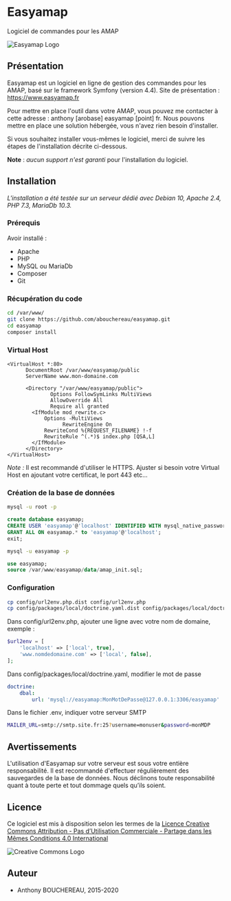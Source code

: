 # Easyamap
Logiciel de commandes pour les AMAP

![Easyamap Logo](https://www.easyamap.fr/images/logo-easy-amap-160.png)

## Présentation
Easyamap est un logiciel en ligne de gestion des commandes pour les AMAP, basé sur le framework Symfony (version 4.4). 
Site de présentation : https://www.easyamap.fr

Pour mettre en place l'outil dans votre AMAP, vous pouvez me contacter à cette adresse : anthony [arobase] easyamap [point] fr.
Nous pouvons mettre en place une solution hébergée, vous n'avez rien besoin d'installer.

Si vous souhaitez installer vous-mêmes le logiciel, merci de suivre les étapes de l'installation décrite ci-dessous.

**Note** : _aucun support n'est garanti_ pour l'installation du logiciel.

## Installation
_L'installation a été testée sur un serveur dédié avec Debian 10, Apache 2.4, PHP 7.3, MariaDb 10.3._

### Prérequis
Avoir installé :
* Apache 
* PHP 
* MySQL ou MariaDb
* Composer
* Git

### Récupération du code
```bash
cd /var/www/
git clone https://github.com/abouchereau/easyamap.git
cd easyamap
composer install
```

### Virtual Host
```
<VirtualHost *:80>
      DocumentRoot /var/www/easyamap/public
      ServerName www.mon-domaine.com

      <Directory "/var/www/easyamap/public">
              Options FollowSymLinks MultiViews
              AllowOverride All
              Require all granted
        <IfModule mod_rewrite.c>
            Options -MultiViews
                  RewriteEngine On
            RewriteCond %{REQUEST_FILENAME} !-f
            RewriteRule ^(.*)$ index.php [QSA,L]
        </IfModule>
      </Directory>
</VirtualHost>
```
_Note :_ Il est recommandé d'utiliser le HTTPS. Ajuster si besoin votre Virtual Host en ajoutant votre certificat, le port 443 etc...

### Création de la base de données
```bash
mysql -u root -p
```
```sql
create database easyamap;
CREATE USER 'easyamap'@'localhost' IDENTIFIED WITH mysql_native_password BY 'MonMotDePasse';
GRANT ALL ON easyamap.* to 'easyamap'@'localhost';
exit;
```
```bash
mysql -u easyamap -p
```
```sql
use easyamap;
source /var/www/easyamap/data/amap_init.sql;
```
### Configuration
```bash
cp config/url2env.php.dist config/url2env.php
cp config/packages/local/doctrine.yaml.dist config/packages/local/doctrine.yaml
```
Dans config/url2env.php, ajouter une ligne avec votre nom de domaine, exemple :
```php
$url2env = [
    'localhost' => ['local', true],
    'www.nomdedomaine.com' => ['local', false],
];
```
Dans config/packages/local/doctrine.yaml, modifier le mot de passe
```yml
doctrine:
    dbal:
        url: 'mysql://easyamap:MonMotDePasse@127.0.0.1:3306/easyamap'
```
Dans le fichier .env, indiquer votre serveur SMTP
```bash
MAILER_URL=smtp://smtp.site.fr:25?username=monuser&password=monMDP
```
## Avertissements
L'utilisation d'Easyamap sur votre serveur est sous votre entière responsabilité.
Il est recommandé d'effectuer régulièrement des sauvegardes de la base de données.
Nous déclinons toute responsabilité quant à toute perte et tout dommage quels qu’ils soient.

## Licence
Ce logiciel est mis à disposition selon les termes de la [Licence Creative Commons Attribution - Pas d’Utilisation Commerciale - Partage dans les Mêmes Conditions 4.0 International](http://creativecommons.org/licenses/by-nc-sa/4.0/)

![Creative Commons Logo](https://i.creativecommons.org/l/by-nc-sa/4.0/88x31.png)

## Auteur
* Anthony BOUCHEREAU, 2015-2020


